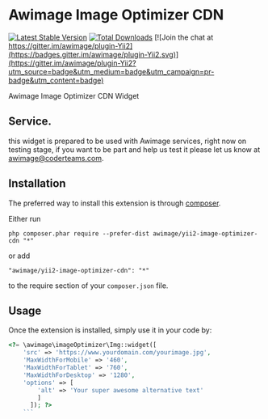 Awimage Image Optimizer CDN
===========================

[![Latest Stable Version](https://img.shields.io/packagist/v/awimage/yii2-image-optimizer-cdn.svg)](https://packagist.org/packages/awimage/yii2-image-optimizer-cdn)
[![Total Downloads](https://img.shields.io/packagist/dt/awimage/yii2-image-optimizer-cdn.svg)](https://packagist.org/packages/awimage/yii2-image-optimizer-cdn) [![Join the chat at https://gitter.im/awimage/plugin-Yii2](https://badges.gitter.im/awimage/plugin-Yii2.svg)](https://gitter.im/awimage/plugin-Yii2?utm_source=badge&utm_medium=badge&utm_campaign=pr-badge&utm_content=badge)

Awimage Image Optimizer CDN Widget

Service.
-------
this widget is prepared to be used with Awimage services, right now on testing stage,  if you want to be part and help us test it please let us know at awimage@coderteams.com.


Installation
------------

The preferred way to install this extension is through [composer](http://getcomposer.org/download/).

Either run

```
php composer.phar require --prefer-dist awimage/yii2-image-optimizer-cdn "*"
```

or add

```
"awimage/yii2-image-optimizer-cdn": "*"
```

to the require section of your `composer.json` file.




Usage
-----

Once the extension is installed, simply use it in your code by:



```php
<?= \awimage\imageOptimizer\Img::widget([
    'src' => 'https://www.yourdomain.com/yourimage.jpg',
    'MaxWidthForMobile' => '460',
    'MaxWidthForTablet' => '760',
    'MaxWidthForDesktop' => '1280',
    'options' => [
        'alt' => 'Your super awesome alternative text'
        ]
      ]); ?>
    ```
